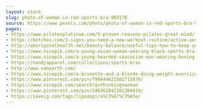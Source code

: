 ```yaml
---
layout: stock
slug: photo-of-woman-in-red-sports-bra-903170
source: https://www.pexels.com/photo/photo-of-woman-in-red-sports-bra-903170/
pages:
- https://www.pilatesplatinum.com/5-proven-reasons-pilates-great-mind/
- https://betches.com/3-signs-you-need-a-new-workout-routine/active-aerobics-beauty-903170/
- http://aboriginalhealth.net/beauty-balance/useful-tips-how-to-keep-your-chest-firm/
- https://www.nicepik.com/a-young-asian-woman-wearing-black-sports-bra-in-the-gym-20-25-year-old-aerobic-athlete-athletic-free-photo-1344675
- https://www.nicepik.com/a-young-bearded-caucasian-man-wearing-boxing-gloves-20-25-year-old-adult-fit-indoors-portrait-free-photo-1346088
- https://nandjapparel.com/collections/sports-bras
- http://www.vamaarth.com/
- https://www.nicepik.com/a-brunette-and-a-blonde-doing-weight-exercize-in-front-of-gym-wall-mirrors-with-dumbbells-20-25-year-old-free-photo-1346163
- https://www.pinterest.com/pin/796644621562715870/
- https://www.nicepik.com/search?q=thinking+woman
- https://www.pinterest.com/pin/246361042101304419/
- https://saveig.com/tags/lipoaspira%C3%A7%C3%A3o/
---
```

